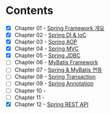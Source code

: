 # Contents
- [X] Chapter 01 - [Spring Framework 개요](https://github.com/blackhoal/TIL/blob/master/JAVA/WEB/Spring/Chapter%201/Notes.md)
- [X] Chapter 02 - [Spring DI & IoC](https://github.com/blackhoal/TIL/blob/master/JAVA/WEB/Spring/Chapter%202/Notes.md)
- [X] Chapter 03 - [Spring AOP](https://github.com/blackhoal/TIL/blob/master/JAVA/WEB/Spring/Chapter%203/Notes.md)
- [X] Chapter 04 - [Spring MVC](https://github.com/blackhoal/TIL/blob/master/JAVA/WEB/Spring/Chapter%204/Notes.md)
- [X] Chapter 05 - [Spring JDBC](https://github.com/blackhoal/TIL/blob/master/JAVA/WEB/Spring/Chapter%205/Notes.md)
- [ ] Chapter 06 - [MyBatis Framework]()
- [ ] Chapter 07 - [Spring & MyBatis 연동]()
- [ ] Chapter 08 - [Spring Transaction]()
- [ ] Chapter 09 - [Spring Annotation]()
- [ ] Chapter 10 - []()  
- [ ] Chapter 11 - []()
- [X] Chapter 12 - [Spring REST API](https://github.com/blackhoal/TIL/blob/master/JAVA/WEB/Spring/Chapter%2012/Notes.md)
